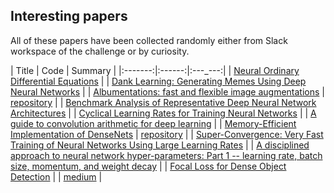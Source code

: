 ## Interesting papers

All of these papers have been collected randomly either from Slack workspace of the challenge or by curiosity.

| Title | Code | Summary |
|:-------:|:------:|:---_---:|
| [Neural Ordinary Differential Equations](https://arxiv.org/abs/1806.07366) |
| [Dank Learning: Generating Memes Using Deep Neural Networks](https://arxiv.org/abs/1806.04510) |
| [Albumentations: fast and flexible image augmentations](https://arxiv.org/abs/1809.06839) | [repository](https://github.com/albu/albumentations) |
| [Benchmark Analysis of Representative Deep Neural Network Architectures](https://arxiv.org/abs/1810.00736) |
| [Cyclical Learning Rates for Training Neural Networks](https://arxiv.org/abs/1506.01186) |
| [A guide to convolution arithmetic for deep learning](https://arxiv.org/abs/1603.07285) |
| [Memory-Efficient Implementation of DenseNets](https://arxiv.org/abs/1707.06990) | [repository](https://github.com/liuzhuang13/DenseNet) |
| [Super-Convergence: Very Fast Training of Neural Networks Using Large Learning Rates](https://arxiv.org/abs/1708.07120) |
| [A disciplined approach to neural network hyper-parameters: Part 1 -- learning rate, batch size, momentum, and weight decay](https://arxiv.org/abs/1803.09820) |
| [Focal Loss for Dense Object Detection](https://arxiv.org/abs/1708.02002) | | [medium](https://medium.com/@ManishChablani/focal-loss-for-dense-object-detection-paper-summary-79a030798e42) |